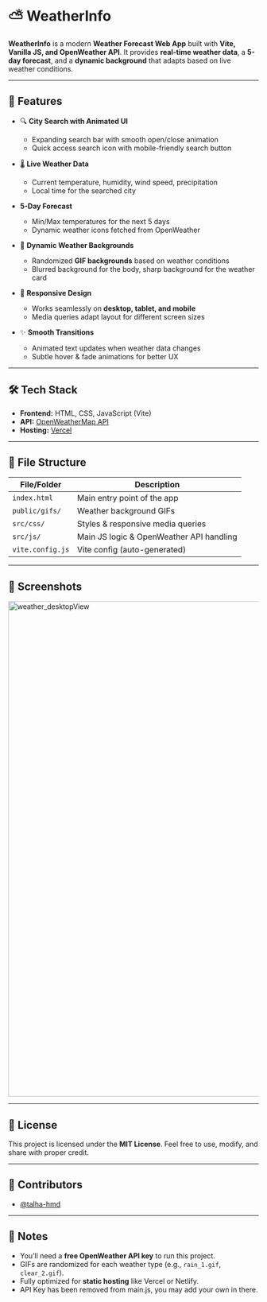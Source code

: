 # ⛅ WeatherInfo

**WeatherInfo** is a modern **Weather Forecast Web App** built with **Vite, Vanilla JS, and OpenWeather API**. It provides **real-time weather data**, a **5-day forecast**, and a **dynamic background** that adapts based on live weather conditions.

---

## 🚀 Features

* 🔍 **City Search with Animated UI**

  * Expanding search bar with smooth open/close animation
  * Quick access search icon with mobile-friendly search button

* 🌡 **Live Weather Data**

  * Current temperature, humidity, wind speed, precipitation
  * Local time for the searched city

* **5-Day Forecast**

  * Min/Max temperatures for the next 5 days
  * Dynamic weather icons fetched from OpenWeather

* 🎥 **Dynamic Weather Backgrounds**

  * Randomized **GIF backgrounds** based on weather conditions
  * Blurred background for the body, sharp background for the weather card

* 📱 **Responsive Design**

  * Works seamlessly on **desktop, tablet, and mobile**
  * Media queries adapt layout for different screen sizes

* ✨ **Smooth Transitions**

  * Animated text updates when weather data changes
  * Subtle hover & fade animations for better UX

---

## 🛠 Tech Stack

* **Frontend:** HTML, CSS, JavaScript (Vite)
* **API:** [OpenWeatherMap API](https://openweathermap.org/api)
* **Hosting:** [Vercel](https://vercel.com)

---

## 📂 File Structure

| File/Folder      | Description                              |
| ---------------- | ---------------------------------------- |
| `index.html`     | Main entry point of the app              |
| `public/gifs/`   | Weather background GIFs                  |
| `src/css/`       | Styles & responsive media queries        |
| `src/js/`        | Main JS logic & OpenWeather API handling |
| `vite.config.js` | Vite config (auto-generated)             |

---

## 📸 Screenshots
 <img width="1822" height="997" alt="weather_desktopView" src="https://github.com/user-attachments/assets/1f88ab80-955f-4949-a4a9-f1c6b20326fb" />

---

## 📄 License

This project is licensed under the **MIT License**.
Feel free to use, modify, and share with proper credit.

---

## 🤝 Contributors

* [@talha-hmd](https://github.com/talha-hmd)

---

## 📌 Notes

* You’ll need a **free OpenWeather API key** to run this project.
* GIFs are randomized for each weather type (e.g., `rain_1.gif`, `clear_2.gif`).
* Fully optimized for **static hosting** like Vercel or Netlify.
* API Key has been removed from main.js, you may add your own in there.
